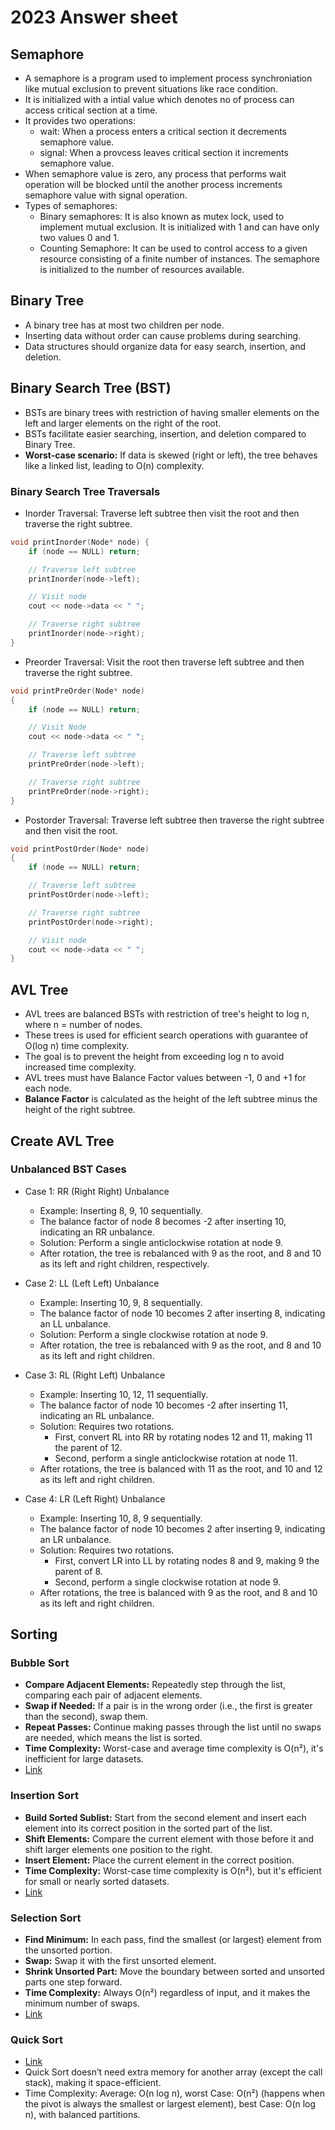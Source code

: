 # 2023 Answer sheet

## Semaphore
- A semaphore is a program used to implement process synchroniation like mutual exclusion to prevent situations like race condition.
- It is initialized with a intial value which denotes no of process can access critical section at a time.
- It provides two operations:
  - wait: When a process enters a critical section it decrements semaphore value.
  - signal: When a provcess leaves critical section it increments semaphore value.
- When semaphore value is zero, any process that performs wait operation will be blocked until the another process increments semaphore value with signal operation.
- Types of semaphores:
  - Binary semaphores: It is also known as mutex lock, used to implement mutual exclusion. It is initialized with 1 and can have only two values 0 and 1.
  - Counting Semaphore: It can be used to control access to a given resource consisting of a finite number of instances. The semaphore is initialized to the number of resources available.

## Binary Tree
- A binary tree has at most two children per node.
- Inserting data without order can cause problems during searching.
- Data structures should organize data for easy search, insertion, and deletion.

## Binary Search Tree (BST)
- BSTs are binary trees with restriction of having smaller elements on the left and larger elements on the right of the root.
- BSTs facilitate easier searching, insertion, and deletion compared to Binary Tree.
- **Worst-case scenario:** If data is skewed (right or left), the tree behaves like a linked list, leading to O(n) complexity.

### Binary Search Tree Traversals

- Inorder Traversal: Traverse left subtree then visit the root and then traverse the right subtree.
```c++
void printInorder(Node* node) {
    if (node == NULL) return;

    // Traverse left subtree
    printInorder(node->left);

    // Visit node
    cout << node->data << " ";

    // Traverse right subtree
    printInorder(node->right);
}
```

- Preorder Traversal: Visit the root then traverse left subtree and then traverse the right subtree.
```c++
void printPreOrder(Node* node)
{
    if (node == NULL) return;

    // Visit Node
    cout << node->data << " ";

    // Traverse left subtree
    printPreOrder(node->left);

    // Traverse right subtree
    printPreOrder(node->right);
}
```

- Postorder Traversal: Traverse left subtree then traverse the right subtree and then visit the root.
```c++
void printPostOrder(Node* node)
{
    if (node == NULL) return;

    // Traverse left subtree
    printPostOrder(node->left);

    // Traverse right subtree
    printPostOrder(node->right);

    // Visit node
    cout << node->data << " ";
}
```

## AVL Tree
- AVL trees are balanced BSTs with restriction of tree's height to log n, where n = number of nodes.
- These trees is used for efficient search operations with guarantee of O(log n) time complexity.
- The goal is to prevent the height from exceeding log n to avoid increased time complexity.
- AVL trees must have Balance Factor values between -1, 0 and +1 for each node.
- **Balance Factor** is calculated as the height of the left subtree minus the height of the right subtree.

## Create AVL Tree

### Unbalanced BST Cases
- Case 1: RR (Right Right) Unbalance
  - Example: Inserting 8, 9, 10 sequentially.
  - The balance factor of node 8 becomes -2 after inserting 10, indicating an RR unbalance.
  - Solution: Perform a single anticlockwise rotation at node 9.
  - After rotation, the tree is rebalanced with 9 as the root, and 8 and 10 as its left and right children, respectively.

- Case 2: LL (Left Left) Unbalance
  - Example: Inserting 10, 9, 8 sequentially.
  - The balance factor of node 10 becomes 2 after inserting 8, indicating an LL unbalance.
  - Solution: Perform a single clockwise rotation at node 9.
  - After rotation, the tree is rebalanced with 9 as the root, and 8 and 10 as its left and right children.

- Case 3: RL (Right Left) Unbalance
  - Example: Inserting 10, 12, 11 sequentially.
  - The balance factor of node 10 becomes -2 after inserting 11, indicating an RL unbalance.
  - Solution: Requires two rotations.
    - First, convert RL into RR by rotating nodes 12 and 11, making 11 the parent of 12.
    - Second, perform a single anticlockwise rotation at node 11.
  - After rotations, the tree is balanced with 11 as the root, and 10 and 12 as its left and right children.

- Case 4: LR (Left Right) Unbalance
  - Example: Inserting 10, 8, 9 sequentially.
  - The balance factor of node 10 becomes 2 after inserting 9, indicating an LR unbalance.
  - Solution: Requires two rotations.
    - First, convert LR into LL by rotating nodes 8 and 9, making 9 the parent of 8.
    - Second, perform a single clockwise rotation at node 9.
  - After rotations, the tree is balanced with 9 as the root, and 8 and 10 as its left and right children.

## Sorting

### Bubble Sort

- **Compare Adjacent Elements:** Repeatedly step through the list, comparing each pair of adjacent elements.
- **Swap if Needed:** If a pair is in the wrong order (i.e., the first is greater than the second), swap them.
- **Repeat Passes:** Continue making passes through the list until no swaps are needed, which means the list is sorted.
- **Time Complexity:** Worst-case and average time complexity is O(n²), it's inefficient for large datasets.
- [Link](https://www.geeksforgeeks.org/bubble-sort-algorithm/)

### Insertion Sort

- **Build Sorted Sublist:** Start from the second element and insert each element into its correct position in the sorted part of the list.
- **Shift Elements:** Compare the current element with those before it and shift larger elements one position to the right.
- **Insert Element:** Place the current element in the correct position.
- **Time Complexity:** Worst-case time complexity is O(n²), but it's efficient for small or nearly sorted datasets.
- [Link](https://www.geeksforgeeks.org/insertion-sort-algorithm/)

### Selection Sort

- **Find Minimum:** In each pass, find the smallest (or largest) element from the unsorted portion.
- **Swap:** Swap it with the first unsorted element.
- **Shrink Unsorted Part:** Move the boundary between sorted and unsorted parts one step forward.
- **Time Complexity:** Always O(n²) regardless of input, and it makes the minimum number of swaps.
- [Link](https://www.geeksforgeeks.org/selection-sort-algorithm-2/)

### Quick Sort

- [Link](https://www.youtube.com/watch?v=tWCaFVJMUi8&t=9s)
- Quick Sort doesn’t need extra memory for another array (except the call stack), making it space-efficient.
- Time Complexity: Average: O(n log n), worst Case: O(n²) (happens when the pivot is always the smallest or largest element), best Case: O(n log n), with balanced partitions.

